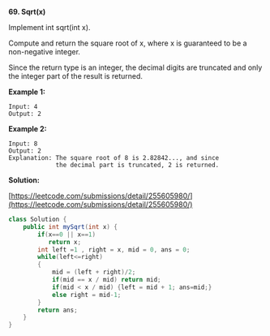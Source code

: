 **69. Sqrt(x)**

Implement int sqrt(int x).

Compute and return the square root of x, where x is guaranteed to be a non-negative integer.

Since the return type is an integer, the decimal digits are truncated and only the integer part of the result is returned.


**Example 1:**
```
Input: 4
Output: 2
```
**Example 2:**
```
Input: 8
Output: 2
Explanation: The square root of 8 is 2.82842..., and since 
             the decimal part is truncated, 2 is returned.
```

**Solution:**

[https://leetcode.com/submissions/detail/255605980/](https://leetcode.com/submissions/detail/255605980/)
```java
class Solution {
    public int mySqrt(int x) {   
        if(x==0 || x==1)
           return x;
        int left =1 , right = x, mid = 0, ans = 0;
        while(left<=right)
        {
            mid = (left + right)/2;
            if(mid == x / mid) return mid;
            if(mid < x / mid) {left = mid + 1; ans=mid;}
            else right = mid-1;
        }
        return ans;
    }
}
```